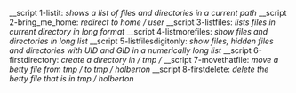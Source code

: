 __script 1-listit: _shows a list of files and directories in a current path_
__script 2-bring_me_home: _redirect to home / user_
__script 3-listfiles: _lists files in current directory in long format_
__script 4-listmorefiles: _show files and directories in long list_
__script 5-listfilesdigitonly: _show files, hidden files and directories with UID and GID in a numerically long list_
__script 6-firstdirectory: _create a directory in / tmp /_
__script 7-movethatfile: _move a betty file from tmp / to tmp / holberton_
__script 8-firstdelete: _delete the betty file that is in tmp / holberton_

